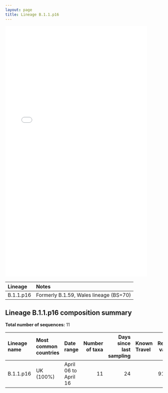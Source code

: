 ```yaml
---
layout: page
title: Lineage B.1.1.p16
---
```




<embed src="../assets/images/B.1.1.p16.pdf" type="application/pdf" width="90%" height="800px" />


| Lineage | Notes |
|:-----|:-----|
| B.1.1.p16 | Formerly B.1.59, Wales lineage (BS=70) |

<h2>Lineage B.1.1.p16 composition summary </h2>

<strong>Total number of sequences:</strong> 11

| Lineage name | Most common countries | Date range | Number of taxa |  Days since last sampling | Known Travel | Recall value |
|:-----|:-----|:-------|-------:|-------:|:---------|--------:|
| B.1.1.p16 | UK (100%) | April 06 to April 16 | 11 | 24 |  | 91.67 |
